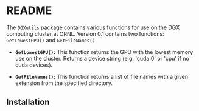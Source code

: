 # README

The `DGXutils` package contains various functions for use on the DGX computing cluster at ORNL. Version 0.1 contains two functions: `GetLowestGPU()` and `GetFileNames()`

* **`GetLowestGPU()`:** This function returns the GPU with the lowest memory use on the cluster. Returns a device string (e.g. 'cuda:0' or 'cpu' if no cuda devices).

* **`GetFileNames()`:** This function returns a list of file names with a given extension from the specified directory.

## Installation
